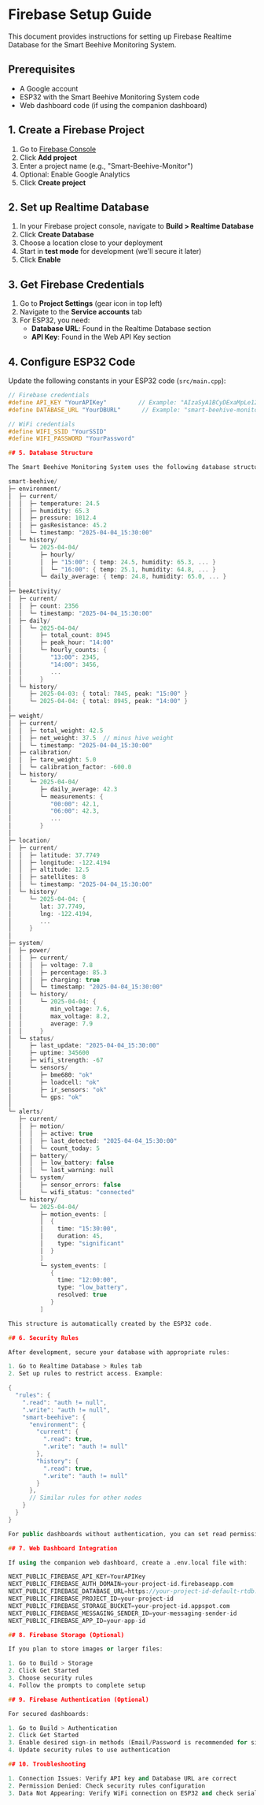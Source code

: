# Firebase Setup Guide

This document provides instructions for setting up Firebase Realtime Database for the Smart Beehive Monitoring System.

## Prerequisites

- A Google account
- ESP32 with the Smart Beehive Monitoring System code
- Web dashboard code (if using the companion dashboard)

## 1. Create a Firebase Project

1. Go to [Firebase Console](https://console.firebase.google.com/)
2. Click **Add project**
3. Enter a project name (e.g., "Smart-Beehive-Monitor")
4. Optional: Enable Google Analytics
5. Click **Create project**

## 2. Set up Realtime Database

1. In your Firebase project console, navigate to **Build > Realtime Database**
2. Click **Create Database**
3. Choose a location close to your deployment
4. Start in **test mode** for development (we'll secure it later)
5. Click **Enable**

## 3. Get Firebase Credentials

1. Go to **Project Settings** (gear icon in top left)
2. Navigate to the **Service accounts** tab
3. For ESP32, you need:
   - **Database URL**: Found in the Realtime Database section
   - **API Key**: Found in the Web API Key section

## 4. Configure ESP32 Code

Update the following constants in your ESP32 code (`src/main.cpp`):

```cpp
// Firebase credentials
#define API_KEY "YourAPIKey"         // Example: "AIzaSyA1BCyDExaMpLe123456789"
#define DATABASE_URL "YourDBURL"      // Example: "smart-beehive-monitor-default-rtdb.firebaseio.com"

// WiFi credentials
#define WIFI_SSID "YourSSID"
#define WIFI_PASSWORD "YourPassword"

## 5. Database Structure 

The Smart Beehive Monitoring System uses the following database structure:

smart-beehive/
├─ environment/
│  ├─ current/
│  │  ├─ temperature: 24.5
│  │  ├─ humidity: 65.3
│  │  ├─ pressure: 1012.4
│  │  ├─ gasResistance: 45.2
│  │  └─ timestamp: "2025-04-04_15:30:00"
│  └─ history/
│     └─ 2025-04-04/
│        ├─ hourly/
│        │  ├─ "15:00": { temp: 24.5, humidity: 65.3, ... }
│        │  └─ "16:00": { temp: 25.1, humidity: 64.8, ... }
│        └─ daily_average: { temp: 24.8, humidity: 65.0, ... }
│
├─ beeActivity/
│  ├─ current/
│  │  ├─ count: 2356
│  │  └─ timestamp: "2025-04-04_15:30:00"
│  ├─ daily/
│  │  └─ 2025-04-04/
│  │     ├─ total_count: 8945
│  │     ├─ peak_hour: "14:00"
│  │     └─ hourly_counts: {
│  │        "13:00": 2345,
│  │        "14:00": 3456,
│  │        ...
│  │     }
│  └─ history/
│     ├─ 2025-04-03: { total: 7845, peak: "15:00" }
│     └─ 2025-04-04: { total: 8945, peak: "14:00" }
│
├─ weight/
│  ├─ current/
│  │  ├─ total_weight: 42.5
│  │  ├─ net_weight: 37.5  // minus hive weight
│  │  └─ timestamp: "2025-04-04_15:30:00"
│  ├─ calibration/
│  │  ├─ tare_weight: 5.0
│  │  └─ calibration_factor: -600.0
│  └─ history/
│     └─ 2025-04-04/
│        ├─ daily_average: 42.3
│        └─ measurements: {
│           "00:00": 42.1,
│           "06:00": 42.3,
│           ...
│        }
│
├─ location/
│  ├─ current/
│  │  ├─ latitude: 37.7749
│  │  ├─ longitude: -122.4194
│  │  ├─ altitude: 12.5
│  │  ├─ satellites: 8
│  │  └─ timestamp: "2025-04-04_15:30:00"
│  └─ history/
│     └─ 2025-04-04: {
│        lat: 37.7749,
│        lng: -122.4194,
│        ...
│     }
│
├─ system/
│  ├─ power/
│  │  ├─ current/
│  │  │  ├─ voltage: 7.8
│  │  │  ├─ percentage: 85.3
│  │  │  ├─ charging: true
│  │  │  └─ timestamp: "2025-04-04_15:30:00"
│  │  └─ history/
│  │     └─ 2025-04-04: {
│  │        min_voltage: 7.6,
│  │        max_voltage: 8.2,
│  │        average: 7.9
│  │     }
│  └─ status/
│     ├─ last_update: "2025-04-04_15:30:00"
│     ├─ uptime: 345600
│     ├─ wifi_strength: -67
│     └─ sensors/
│        ├─ bme680: "ok"
│        ├─ loadcell: "ok"
│        ├─ ir_sensors: "ok"
│        └─ gps: "ok"
│
└─ alerts/
   ├─ current/
   │  ├─ motion/
   │  │  ├─ active: true
   │  │  ├─ last_detected: "2025-04-04_15:30:00"
   │  │  └─ count_today: 5
   │  ├─ battery/
   │  │  ├─ low_battery: false
   │  │  └─ last_warning: null
   │  └─ system/
   │     ├─ sensor_errors: false
   │     └─ wifi_status: "connected"
   └─ history/
      └─ 2025-04-04/
         ├─ motion_events: [
         │  {
         │    time: "15:30:00",
         │    duration: 45,
         │    type: "significant"
         │  }
         ]
         └─ system_events: [
            {
              time: "12:00:00",
              type: "low_battery",
              resolved: true
            }
         ]

This structure is automatically created by the ESP32 code.

## 6. Security Rules

After development, secure your database with appropriate rules:

1. Go to Realtime Database > Rules tab
2. Set up rules to restrict access. Example:

{
  "rules": {
    ".read": "auth != null",
    ".write": "auth != null",
    "smart-beehive": {
      "environment": {
        "current": {
          ".read": true,
          ".write": "auth != null"
        },
        "history": {
          ".read": true,
          ".write": "auth != null"
        }
      },
      // Similar rules for other nodes
    }
  }
}

For public dashboards without authentication, you can set read permissions to true and restrict write permissions.

## 7. Web Dashboard Integration

If using the companion web dashboard, create a .env.local file with:

NEXT_PUBLIC_FIREBASE_API_KEY=YourAPIKey
NEXT_PUBLIC_FIREBASE_AUTH_DOMAIN=your-project-id.firebaseapp.com
NEXT_PUBLIC_FIREBASE_DATABASE_URL=https://your-project-id-default-rtdb.firebaseio.com
NEXT_PUBLIC_FIREBASE_PROJECT_ID=your-project-id
NEXT_PUBLIC_FIREBASE_STORAGE_BUCKET=your-project-id.appspot.com
NEXT_PUBLIC_FIREBASE_MESSAGING_SENDER_ID=your-messaging-sender-id
NEXT_PUBLIC_FIREBASE_APP_ID=your-app-id

## 8. Firebase Storage (Optional)

If you plan to store images or larger files:

1. Go to Build > Storage
2. Click Get Started
3. Choose security rules
4. Follow the prompts to complete setup

## 9. Firebase Authentication (Optional)

For secured dashboards:

1. Go to Build > Authentication
2. Click Get Started
3. Enable desired sign-in methods (Email/Password is recommended for simplicity)
4. Update security rules to use authentication

## 10. Troubleshooting

1. Connection Issues: Verify API key and Database URL are correct
2. Permission Denied: Check security rules configuration
3. Data Not Appearing: Verify WiFi connection on ESP32 and check serial output for errors